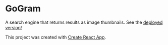 # GoGram

A search engine that returns results as image thumbnails. See the [deployed version!](https://go-gram.netlify.app/)

This project was created with [Create React App](https://github.com/facebook/create-react-app).

